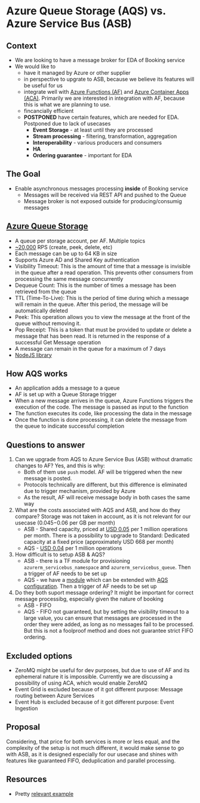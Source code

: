 # Azure Queue Storage (AQS) vs. Azure Service Bus (ASB)

## Context 

- We are looking to have a message broker for EDA of Booking service
- We would like to 
  - have it managed by Azure or other supplier
  - in perspective to upgrate to ASB, because we believe its features will be useful for us
  - integrate well with [Azure Functions (AF)](https://azure.microsoft.com/en-us/products/functions/) and [Azure Container Apps (ACA)](https://learn.microsoft.com/en-us/azure/container-apps/overview). Primarily we are interested in integration with AF, because this is what we are planning to use. 
  - fincancially efficient
  - **POSTPONED** have certain features, which are needed for EDA. Postponed due to lack of usecases
    - **Event Storage** - at least until they are processed
    - **Stream processing** - filtering, transformation, aggregation
    - **Interoperability** - various producers and consumers
    - **HA**
    - **Ordering guarantee** - important for EDA

## The Goal

- Enable asynchronous messages processing **inside** of Booking service
  - Messages will be received via REST API and pushed to the Queue
  - Message broker is not exposed outside for producing/consumig messages

## [Azure Queue Storage](https://learn.microsoft.com/en-us/azure/storage/queues/storage-queues-introduction)

- A queue per storage account, per AF. Multiple topics
- [~20,000](https://learn.microsoft.com/en-us/azure/storage/common/scalability-targets-standard-account?toc=%2Fazure%2Fstorage%2Fqueues%2Ftoc.json) RPS (create, peek, delete, etc)
- Each message can be up to 64 KB in size
- Supports Azure AD and Shared Key authentication
- Visibility Timeout: This is the amount of time that a message is invisible in the queue after a read operation. This prevents other consumers from processing the same message concurrently
- Dequeue Count: This is the number of times a message has been retrieved from the queue
- TTL (Time-To-Live): This is the period of time during which a message will remain in the queue. After this period, the message will be automatically deleted
- Peek: This operation allows you to view the message at the front of the queue without removing it.
- Pop Receipt: This is a token that must be provided to update or delete a message that has been read. It is returned in the response of a successful Get Message operation
- A message can remain in the queue for a maximum of 7 days
- [NodeJS library](https://learn.microsoft.com/en-us/azure/storage/queues/storage-quickstart-queues-nodejs?tabs=passwordless%2Croles-azure-portal%2Cenvironment-variable-windows%2Csign-in-azure-cli)

## How AQS works

- An application adds a message to a queue
- AF is set up with a Queue Storage trigger
- When a new message arrives in the queue, Azure Functions triggers the execution of the code. The message is passed as input to the function
- The function executes its code, like processing the data in the message
- Once the function is done processing, it can delete the message from the queue to indicate successful completion

## Questions to answer

1. Can we upgrade from AQS to Azure Service Bus (ASB) without dramatic changes to AF? Yes, and this is why:
    - Both of them use `push` model. AF will be triggered when the new message is posted.
    - Protocols technically are different, but this difference is eliminated due to trigger mechanism, provided by Azure
    - As the result, AF will receive message body in both cases the same way
2. What are the costs associated with AQS and ASB, and how do they compare? Storage was not taken in account, as it is not relevant for our usecase ($0.045-$0.06 per GB per month)
    - ASB - Shared capacity, priced at [USD 0.05](https://azurelessons.com/azure-service-bus-pricing/) per 1 million operations per month. There is a possibility to upgrade to Standard: Dedicated capacity at a fixed price (approximately USD 668 per month)
    - AQS - [USD 0.04](https://azure.microsoft.com/en-us/pricing/details/storage/queues/) per 1 million operations
3. How difficult is to setup ASB & AQS?
    - ASB - there is a TF module for provisioning `azurerm_servicebus_namespace` and `azurerm_servicebus_queue`. Then a trigger of AF needs to be set up
    - AQS - we have a [module](https://dev.azure.com/cvce/Cloud_Infrastructure/_git/terraform-azurerm-milence?path=/azure_function/main.tf&version=GBmain&_a=contents) which can be extended with [AQS configuration](https://registry.terraform.io/providers/hashicorp/azurerm/latest/docs/resources/storage_queue). Then a trigger of AF needs to be set up
4. Do they both suport message ordering? It might be important for correct message processibg, especially given the nature of booking
    - ASB - FIFO
    - AQS - FIFO not guaranteed, but by setting the visibility timeout to a large value, you can ensure that messages are processed in the order they were added, as long as no messages fail to be processed. But this is not a foolproof method and does not guarantee strict FIFO ordering.

## Excluded options

- ZeroMQ might be useful for dev purposes, but due to use of AF and its ephemeral nature it is impossible. Currently we are discussing a possibility of using ACA, which would enable ZeroMQ
- Event Grid is excluded because of it got different purpose: Message routing between Azure Services
- Event Hub is excluded because of it got different purpose: Event Ingestion

## Proposal

Considering, that price for both services is more or less equal, and the complexity of the setup is not much different, it would make sense to go with ASB, as it is designed especially for our usecase and shines with features like guaranteed FIFO, deduplication and parallel processing. 

## Resources
- Pretty [relevant example](https://learn.microsoft.com/en-us/samples/azure-samples/serverless-microservices-reference-architecture/serverless-microservices-reference-architecture/) 